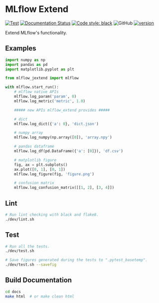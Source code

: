 # MLflow Extend

[![Test](https://github.com/harupy/mlflow-extend/workflows/Test/badge.svg?event=push)](https://github.com/harupy/mlflow-extend/actions?query=workflow%3ATest)
[![Documentation Status](https://readthedocs.org/projects/mlflow-extend/badge/?version=latest)](https://mlflow-extend.readthedocs.io/en/latest/?badge=latest)
[![Code style: black](https://img.shields.io/badge/code%20style-black-000000.svg)](https://github.com/psf/black)
![GitHub](https://img.shields.io/github/license/harupy/mlflow-extend?color=brightgreen)
[![version](https://img.shields.io/pypi/v/mlflow-extend?color=brightgreen)](https://pypi.org/project/mlflow-extend/)

Extend MLflow's functionality.

## Examples

```python
import numpy as np
import pandas as pd
import matplotlib.pyplot as plt

from mlflow_jextend import mlflow

with mlflow.start_run():
    # mlflow native APIs
    mlflow.log_param('param', 0)
    mlflow.log_metric('metric', 1.0)

    ##### new APIs mlflow_extend provides #####

    # dict
    mlflow.log_dict({'a': 0}, 'dict.json')

    # numpy array
    mlflow.log_numpy(np.array([0]), 'array.npy')

    # pandas dataframe
    mlflow.log_df(pd.DataFrame({'a': [0]}), 'df.csv')

    # matplotlib figure
    fig, ax = plt.subplots()
    ax.plot([0, 1], [0, 1])
    mlflow.log_figure(fig, 'figure.png')

    # confusion matrix
    mlflow.log_confusion_matrix([[1, 2], [3, 4]])
```

## Lint

```bash
# Run lint checking with black and flake8.
./dev/lint.sh
```

## Test

```bash
# Run all the tests.
./dev/test.sh

# Save figures generated during the tests to ".pytest_basetemp".
./dev/test.sh --savefig
```

## Build Documentation

```bash
cd docs
make html  # or make clean html
```
